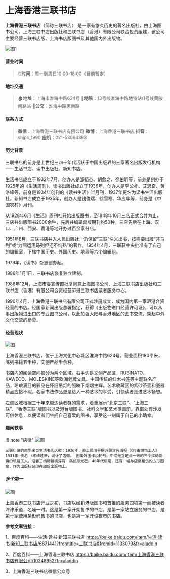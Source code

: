# 上海香港三联书店

**上海香港三联书店**（简称三联书店） 是一家有悠久历史的著名出版社，由上海图书公司、上海三联书店出版社和三联书店（香港）有限公司联合投资组建，该公司主要经营三联书店版、上海书店版图书及其他国内外出版物。

![图1](https://gimg2.baidu.com/image_search/src=http%3A%2F%2Fdingyue.ws.126.net%2F7r3ouucfGsnVuuIvJ1BtyVdPGPNDJaZmp9UBVT31cdP3J1563268079981compressflag.jpg&refer=http%3A%2F%2Fdingyue.ws.126.net&app=2002&size=f9999,10000&q=a80&n=0&g=0n&fmt=auto?sec=1659688159&t=29613594980e5344ae1774a5c8686051)

#### 营业时间

>:alarm_clock:**时间**：周一到周日10:00-18:00（目前暂定）

#### 地址交通

>:house:**地址**：上海市淮海中路624号
:tram:**地铁**：13号线淮海中路地铁站/1号线黄陂南路站
:bus:**公交**：淮海中路思南路

#### 联系方式

>**微信**：上海香港三联书店有限公司
**微博**：上海香港三联书店
**抖音**：shjpc_1990
**座机**：021-53064393

#### 历史背景

三联书店的前身是上世纪三四十年代活跃于中国出版界的三家著名出版发行机构——生活书店、读书出版社、新知书店。

生活书店成立于1932年7月，创办人是邹韬奋、胡愈之、徐伯昕等，前身是创办于1925年的《生活周刊》。读书出版社成立于1936年，创办人是李公朴、艾思奇、黄洛峰等，前身是1934年创刊的《读书生活》半月刊，1937年更名为读书生活出版社。新知书店成立于1935年，创办人是钱俊瑞、徐雪寒、华应申等，前身是《中国农村》月刊。

从1928年6月《生活》周刊社开始出版图书，至1948年10月三店正式合并为止，三店共出版图书2000余种，先后共编辑出版期刊约50种。三店先后在上海、汉口、广州、西安、香港等地开办过百余家分店。

1951年8月，三联书店并入人民出版社，仍保留“三联”名义出书，按需要出版“非马列”或“力图运用马列但还不纯熟”的著作。1954年4月，三联获中央批准有了自己的编辑室，下辖中国历史、外国历史、地理等六个编辑组。

1979年，《读书》杂志创办起。

1986年1月1日，三联书店恢复独立建制。

1986年12月，上海市委宣传部批复同意上海图书公司、上海三联书店出版社和三联书店（香港）有限公司合资经营沪港三联书店读者服务中心。

1990年4月，上海香港三联书店有限公司正式注册成立，成为国内第一家沪港合资经营的书店。经国家新闻出版总署指定，获得《出版物进口经营许可证》，可以从事出版物进出口的专业图书公司，以此加强大陆与香港地区的图书交流，架起中外文化交流的桥梁。

#### 经营现状

![图](https://gimg2.baidu.com/image_search/src=http%3A%2F%2Fimagecloud.thepaper.cn%2Fthepaper%2Fimage%2F176%2F686%2F249.jpg&refer=http%3A%2F%2Fimagecloud.thepaper.cn&app=2002&size=f9999,10000&q=a80&n=0&g=0n&fmt=auto?sec=1659687544&t=a8b8c667d418653bfe5d7d325e9b57eb)

上海香港三联书店，位于上海文化中心城区淮海中路624号，营业面积180平米，陈列书籍五千种，文创产品千余种。

书店内的阅读空间被分为两个区域。右手边是文创产品区，RUBINATO、KAWECO、MOLESKINE等欧洲老牌文具、中国传统的红木书签等主题联名产品，玲琅满目的彩品在怀旧吊灯的照映下熠熠生辉。艺术收藏区的紫砂茶壶和瓷器精品应接不暇，名家书法作品更是给人一种艺术的享受，引领读者走进艺术畅想。

左侧区域根据三十年来周边读者群的需求，着重展示“北京三联”、“上海三联”、“香港三联”版图书以及港台版图书、社科文学和艺术类画册。靠窗处有沙发可供休息，以便读者们坐拥自己喜爱的图书，享受这一刻属于自己的小确幸。




#### 趣闻轶事
!!! note "店徽"
    ![图](https://gimg2.baidu.com/image_search/src=http%3A%2F%2Flib.kongfz.com%2Fdata%2Fbook_lib_img%2Fpress_pic%2F7e5%2F7e5570937604f10491b6f086d8c3beee.jpg&refer=http%3A%2F%2Flib.kongfz.com&app=2002&size=f9999,10000&q=a80&n=0&g=0n&fmt=auto?sec=1659688455&t=1f003914b5c59eb7a5b482edcdc51de4)

    三联店徽的原型来自生活书店店徽：1936年，美工郑川谷据苏联宣传海报（《打击懒惰工人》1931年 佚名 )移植过来，设计了店徽。 图案外围作齿轮形，中间是立足点一致的三个挥动锄镐的筑路工人，沿着三柄锄镐横穿有一条弧形光芒。40年代后期，还有一幅与店徽相仿的方形图案，作为出版标记印在部份出版物上。

##### 多个第一

![图](https://gimg2.baidu.com/image_search/src=http%3A%2F%2Flib.kongfz.com%2Fdata%2Fbook_lib_img%2Fpress_pic%2F7e5%2F7e5570937604f10491b6f086d8c3beee.jpg&refer=http%3A%2F%2Flib.kongfz.com&app=2002&size=f9999,10000&q=a80&n=0&g=0n&fmt=auto?sec=1659688455&t=1f003914b5c59eb7a5b482edcdc51de4)

上海香港三联书店开业之初，书店以经销港版图书和首推的服务四项第一而被读者津津乐道，名噪一时。这是第一家开架售书的书店，是第一家站立服务的书店，是第一家使用条形码售书的书店，也是第一家开设夜市的书店。







**参考文章链接：**

1、百度百科——生活·读书·新知三联书店 <https://baike.baidu.com/item/生活·读书·新知三联书店/6871441?fromtitle=三联书店&fromid=1133079&fr=aladdin>

2、百度百科——上海香港三联书店 <https://baike.baidu.com/item/上海香港三联书店有限公司/10248652?fr=aladdin>

3、上海香港三联书店微信公众号